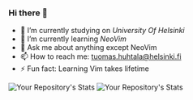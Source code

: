 ### Hi there 👋

<!--
**tfhuhtal/tfhuhtal** is a ✨ _special_ ✨ repository because its `README.md` (this file) appears on your GitHub profile.

Here are some ideas to get you started:
-->
- 🔭 I’m currently studying on *University Of Helsinki*
- 🌱 I’m currently learning *NeoVim*
- 💬 Ask me about anything except NeoVim
- 📫 How to reach me: tuomas.huhtala@helsinki.fi
- ⚡ Fun fact: Learning Vim takes lifetime

![Your Repository's Stats](https://github-readme-stats.vercel.app/api?username=tfhuhtal&show_icons=true)
![Your Repository's Stats](https://github-readme-stats.vercel.app/api/top-langs/?username=tfhuhtal&theme=blue-pink)
